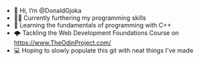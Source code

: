 - 👋 Hi, I’m @DonaldGjoka
- 👨‍💻 Currently furthering my programming skills
- 🌱 Learning the fundamentals of programming with C++
- 🌩 Tackling the Web Development Foundations Course on https://www.TheOdinProject.com/
- 💻 Hoping to slowly populate this git with neat things I've made


<!---
DonaldGjoka/DonaldGjoka is a ✨ special ✨ repository because its `README.md` (this file) appears on your GitHub profile.
You can click the Preview link to take a look at your changes.
--->
